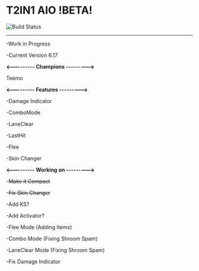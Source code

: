 # T2IN1 AIO !BETA!

![Build Status](https://camo.githubusercontent.com/cfcaf3a99103d61f387761e5fc445d9ba0203b01/68747470733a2f2f7472617669732d63692e6f72672f6477796c2f657374612e7376673f6272616e63683d6d6173746572?branch=master)
___
-Work in Progress

-Current Version 6.17

**<---------
Champions
--------->**

Teemo

**<---------
Features
--------->**

-Damage Indicator

-ComboMode

-LaneClear

-LastHit

-Flee

-Skin Changer

**<---------
Working on
--------->**

-~~Make it Compact~~

-~~Fix Skin Changer~~

-Add KS?

-Add Activator?

-Flee Mode (Adding Items)

-Combo Mode (Fixing Shroom Spam)

-LaneClear Mode (Fixing Shroom Spam)

-Fix Damage Indicator
